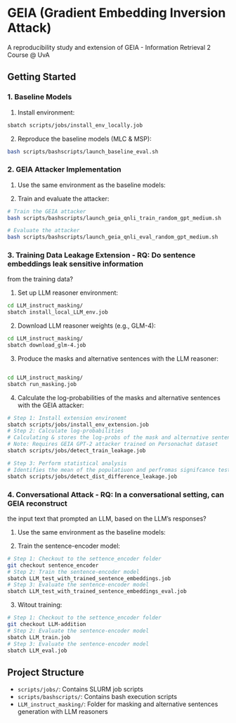 # GEIA (Gradient Embedding Inversion Attack)
A reproducibility study and extension of GEIA - Information Retrieval 2 Course @ UvA

## Getting Started

### 1. Baseline Models
1. Install environment:
```bash
sbatch scripts/jobs/install_env_locally.job
```

2. Reproduce the baseline models (MLC & MSP):
```bash
bash scripts/bashscripts/launch_baseline_eval.sh
```

### 2. GEIA Attacker Implementation
1. Use the same environment as the baseline models:

2. Train and evaluate the attacker:
```bash
# Train the GEIA attacker
bash scripts/bashscripts/launch_geia_qnli_train_random_gpt_medium.sh

# Evaluate the attacker
bash scripts/bashscripts/launch_geia_qnli_eval_random_gpt_medium.sh
```

### 3. Training Data Leakage Extension - RQ: Do sentence embeddings leak sensitive information
from the training data?

1. Set up LLM reasoner environment:
```bash
cd LLM_instruct_masking/
sbatch install_local_LLM_env.job
```

2. Download LLM reasoner weights (e.g., GLM-4):
```bash
cd LLM_instruct_masking/
sbatch download_glm-4.job
```

3. Produce the masks and alternative sentences with the LLM reasoner:
```bash

cd LLM_instruct_masking/
sbatch run_masking.job
```

4. Calculate the log-probabilities of the masks and alternative sentences with the GEIA attacker:
```bash
# Step 1: Install extension environemt
sbatch scripts/jobs/install_env_extension.job
# Step 2: Calculate log-probabilities
# Calculating & stores the log-probs of the mask and alternative sentences with and without the sentence embeddinghs with differen vicitim models. This requires the GEIA gpt-2 attcker model to be trained on the Personachat dataset.
# Note: Requires GEIA GPT-2 attacker trained on Personachat dataset
sbatch scripts/jobs/detect_train_leakage.job

# Step 3: Perform statistical analysis
# Identifies the mean of the populatiuon and perfromas signifcance tests, based on the leakage log-probs stored in the `logs/` folder.
sbatch scripts/jobs/detect_dist_difference_leakage.job
```

### 4. Conversational Attack - RQ: In a conversational setting, can GEIA reconstruct
the input text that prompted an LLM, based on the LLM’s
responses?

1. Use the same environment as the baseline models:

2. Train the sentence-encoder model:
```bash
# Step 1: Checkout to the settence_encoder folder
git checkout sentence_encoder
# Step 2: Train the sentence-encoder model
sbatch LLM_test_with_trained_sentence_embeddings.job
# Step 3: Evaluate the sentence-encoder model
sbatch LLM_test_with_trained_sentence_embeddings_eval.job
```
3.  Witout training:
```bash
# Step 1: Checkout to the settence_encoder folder
git checkout LLM-addition
# Step 2: Evaluate the sentence-encoder model
sbatch LLM_train.job
# Step 3: Evaluate the sentence-encoder model
sbatch LLM_eval.job
```

## Project Structure
- `scripts/jobs/`: Contains SLURM job scripts
- `scripts/bashscripts/`: Contains bash execution scripts
- `LLM_instruct_masking/`: Folder for masking and alternative sentences generation  with LLM reasoners


